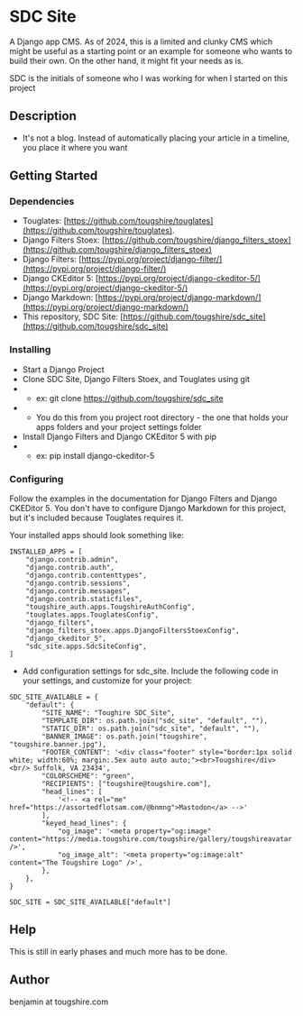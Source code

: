 # SDC Site

A Django app CMS.  As of 2024, this is a limited and clunky CMS which might be useful as a starting point or an example for someone who wants to build their own.  On the other hand, it might fit your needs as is.

SDC is the initials of someone who I was working for when I started on this project

## Description


* It's not a blog.  Instead of automatically placing your article in a timeline, you place it where you want

## Getting Started

### Dependencies

* Touglates: [https://github.com/tougshire/touglates](https://github.com/tougshire/touglates).
* Django Filters Stoex: [https://github.com/tougshire/django_filters_stoex](https://github.com/tougshire/django_filters_stoex)
* Django Filters: [https://pypi.org/project/django-filter/](https://pypi.org/project/django-filter/)
* Django CKEditor 5: [https://pypi.org/project/django-ckeditor-5/](https://pypi.org/project/django-ckeditor-5/)
* Django Markdown: [https://pypi.org/project/django-markdown/](https://pypi.org/project/django-markdown/)
* This repository, SDC Site: [https://github.com/tougshire/sdc_site](https://github.com/tougshire/sdc_site)

### Installing

* Start a Django Project
* Clone SDC Site, Django Filters Stoex, and Touglates using git
* * ex: git clone https://github.com/tougshire/sdc_site
* * You do this from you project root directory - the one that holds your apps folders and your project settings folder
* Install Django Filters and Django CKEditor 5 with pip
* * ex: pip install django-ckeditor-5

### Configuring

Follow the examples in the documentation for Django Filters and Django CKEDitor 5. You don't have to configure Django Markdown for this project, but it's included because Touglates requires it.

Your installed apps should look something like:

```
INSTALLED_APPS = [
    "django.contrib.admin",
    "django.contrib.auth",
    "django.contrib.contenttypes",
    "django.contrib.sessions",
    "django.contrib.messages",
    "django.contrib.staticfiles",
    "tougshire_auth.apps.TougshireAuthConfig",
    "touglates.apps.TouglatesConfig",
    "django_filters",
    "django_filters_stoex.apps.DjangoFiltersStoexConfig",
    "django_ckeditor_5",
    "sdc_site.apps.SdcSiteConfig",
]
```
* Add configuration settings for sdc_site.  Include the following code in your settings, and customize for your project:

```
SDC_SITE_AVAILABLE = {
    "default": {
        "SITE_NAME": "Toughire SDC_Site",
        "TEMPLATE_DIR": os.path.join("sdc_site", "default", ""),
        "STATIC_DIR": os.path.join("sdc_site", "default", ""),
        "BANNER_IMAGE": os.path.join("tougshire", "tougshire.banner.jpg"),
        "FOOTER_CONTENT": '<div class="footer" style="border:1px solid white; width:60%; margin:.5ex auto auto auto;"><br>Tougshire</div><br/> Suffolk, VA 23434',
        "COLORSCHEME": "green",
        "RECIPIENTS": ["tougshire@tougshire.com"],
        "head_lines": [
            '<!-- <a rel="me" href="https://assortedflotsam.com/@bnmng">Mastodon</a> -->'
        ],
        "keyed_head_lines": {
            "og_image": '<meta property="og:image" content="https://media.tougshire.com/tougshire/gallery/tougshireavatar.png" />',
            "og_image_alt": '<meta property="og:image:alt" content="The Tougshire Logo" />',
        },
    },
}

SDC_SITE = SDC_SITE_AVAILABLE["default"]

```


## Help

This is still in early phases and much more has to be done.

## Author

benjamin at tougshire.com

